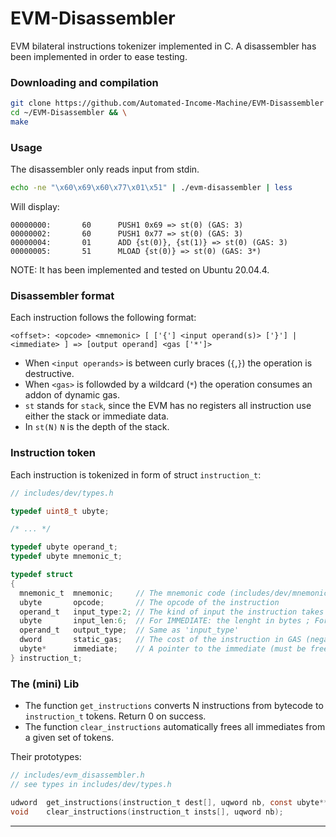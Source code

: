 # EVM-Disassembler

EVM bilateral instructions tokenizer implemented in C. A disassembler has been implemented in order to ease testing. 

### Downloading and compilation
```sh
git clone https://github.com/Automated-Income-Machine/EVM-Disassembler ~/EVM-Disassembler && \
cd ~/EVM-Disassembler && \
make
```
### Usage
The disassembler only reads input from stdin.
```sh
echo -ne "\x60\x69\x60\x77\x01\x51" | ./evm-disassembler | less
```
Will display:
```
00000000:       60      PUSH1 0x69 => st(0) (GAS: 3)
00000002:       60      PUSH1 0x77 => st(0) (GAS: 3)
00000004:       01      ADD {st(0)}, {st(1)} => st(0) (GAS: 3)
00000005:       51      MLOAD {st(0)} => st(0) (GAS: 3*)
```
NOTE: It has been implemented and tested on Ubuntu 20.04.4.

### Disassembler format
Each instruction follows the following format:
```
<offset>: <opcode> <mnemonic> [ ['{'] <input operand(s)> ['}'] | <immediate> ] => [output operand] <gas ['*']>
```
- When `<input operands>` is between curly braces (`{`,`}`) the operation is destructive.
- When `<gas>` is followded by a wildcard (`*`) the operation consumes an addon of dynamic gas.
- `st` stands for `stack`, since the EVM has no registers all instruction use either the stack or immediate data.
- In `st(N)` `N` is the depth of the stack.

### Instruction token
Each instruction is tokenized in form of struct `instruction_t`:
```c
// includes/dev/types.h

typedef uint8_t ubyte;

/* ... */

typedef ubyte operand_t;
typedef ubyte mnemonic_t;

typedef struct
{
  mnemonic_t  mnemonic;     // The mnemonic code (includes/dev/mnemonic.h)
  ubyte       opcode;       // The opcode of the instruction
  operand_t   input_type:2; // The kind of input the instruction takes (either STACK, IMMEDIATE or NONE)
  ubyte       input_len:6;  // For IMMEDIATE: the lenght in bytes ; For STACK: the amount of arguments
  operand_t   output_type;  // Same as 'input_type'
  dword       static_gas;   // The cost of the instruction in GAS (negative values indicate than there is a dynamic addon)
  ubyte*      immediate;    // A pointer to the immediate (must be freed if non nul)
} instruction_t;

```

### The (mini) Lib
- The function `get_instructions` converts N instructions from bytecode to `instruction_t` tokens. Return 0 on success.
- The function `clear_instructions` automatically frees all immediates from a given set of tokens.

Their prototypes:
```c
// includes/evm_disassembler.h
// see types in includes/dev/types.h

udword	get_instructions(instruction_t dest[], uqword nb, const ubyte** bytecode);
void	clear_instructions(instruction_t insts[], uqword nb);
```

---
